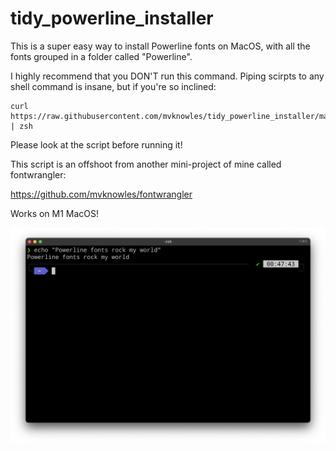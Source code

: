 # tidy_powerline_installer

This is a super easy way to install Powerline fonts on MacOS, with all the fonts grouped in a folder called "Powerline".

I highly recommend that you DON'T run this command. Piping scirpts to any shell command is insane, but if you're so inclined:

```
curl https://raw.githubusercontent.com/mvknowles/tidy_powerline_installer/master/install.sh | zsh
```

Please look at the script before running it!

This script is an offshoot from another mini-project of mine called fontwrangler:

https://github.com/mvknowles/fontwrangler

Works on M1 MacOS!

![powerline](powerline.png "powerline")
